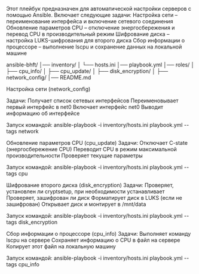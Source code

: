 Этот плейбук предназначен для автоматической настройки серверов с помощью Ansible.
Включает следующие задачи:
Настройка сети – переименование интерфейса и включение сетевого соединения
Обновление параметров CPU – отключение энергосбережения и перевод CPU в производительный режим
Шифрование диска – настройка LUKS-шифрования для второго диска
Сбор информации о процессоре – выполнение lscpu и сохранение данных на локальной машине


ansible-bhft/ │── inventory/ │ └── hosts.ini │── playbook.yml │── roles/ │ ├── cpu_info/ │ ├── cpu_update/ │ ├── disk_encryption/ │ ├── network_config/ │── README.md








Настройка сети (network_config)

Задачи:
Получает список сетевых интерфейсов
Переименовывает первый интерфейс в net0
Включает интерфейс net0
Выводит информацию об интерфейсе

Запуск командой:
ansible-playbook -i inventory/hosts.ini playbook.yml --tags network





Обновление параметров CPU (cpu_update)
Задачи:
Отключает C-state (энергосбережение CPU)
Переводит CPU в режим максимальной производительности
Проверяет текущие параметры


Запуск командой:
ansible-playbook -i inventory/hosts.ini playbook.yml --tags cpu







Шифрование второго диска (disk_encryption)
Задачи:
Проверяет, установлен ли cryptsetup, при необходимости устанавливает
Проверяет, зашифрован ли диск
Форматирует диск в LUKS (если не зашифрован)
Открывает диск и монтирует в /mnt/data

Запуск командой:
ansible-playbook -i inventory/hosts.ini playbook.yml --tags disk_encryption




Сбор информации о процессоре (cpu_info)
Задачи:
Выполняет команду lscpu на сервере
Сохраняет информацию о CPU в файл на сервере
Копирует этот файл на локальную машину

Запуск командой:
ansible-playbook -i inventory/hosts.ini playbook.yml --tags cpu_info





